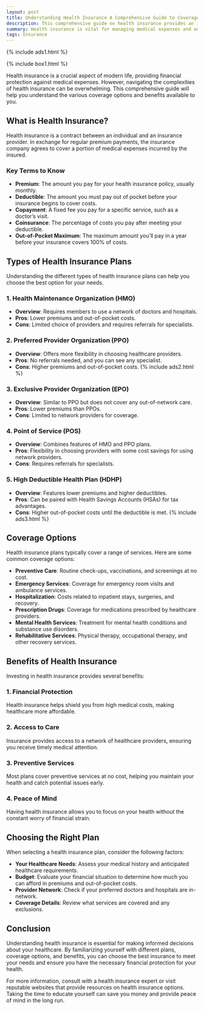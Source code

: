 ```yaml
---
layout: post
title: Understanding Health Insurance A Comprehensive Guide to Coverage Options and Benefits
description: This comprehensive guide on health insurance provides an in-depth look at various coverage options and benefits available to consumers. It explains essential terms, the types of health insurance plans (such as HMO, PPO, EPO, POS, and HDHP), and the key services typically covered. Additionally, it highlights the benefits of having health insurance, including financial protection, access to care, preventive services, and peace of mind. The guide aims to equip readers with the knowledge needed to make informed decisions about their health insurance choices.
summary: Health insurance is vital for managing medical expenses and ensuring access to necessary healthcare services. This guide explores essential concepts like premiums, deductibles, and the types of plans available, including HMO, PPO, EPO, POS, and HDHP. It outlines common coverage options, such as preventive care, emergency services, and mental health support. By understanding these elements, individuals can choose the right plan that fits their healthcare needs and budget, ultimately providing financial protection and peace of mind.
tags: Insurance
---
```


{% include ads1.html %}

{% include box1.html %}

Health insurance is a crucial aspect of modern life, providing financial protection against medical expenses. However, navigating the complexities of health insurance can be overwhelming. This comprehensive guide will help you understand the various coverage options and benefits available to you.

## What is Health Insurance?

Health insurance is a contract between an individual and an insurance provider. In exchange for regular premium payments, the insurance company agrees to cover a portion of medical expenses incurred by the insured.

### Key Terms to Know

- **Premium**: The amount you pay for your health insurance policy, usually monthly.
- **Deductible**: The amount you must pay out of pocket before your insurance begins to cover costs.
- **Copayment**: A fixed fee you pay for a specific service, such as a doctor’s visit.
- **Coinsurance**: The percentage of costs you pay after meeting your deductible.
- **Out-of-Pocket Maximum**: The maximum amount you’ll pay in a year before your insurance covers 100% of costs.

## Types of Health Insurance Plans

Understanding the different types of health insurance plans can help you choose the best option for your needs.

### 1. Health Maintenance Organization (HMO)

- **Overview**: Requires members to use a network of doctors and hospitals.
- **Pros**: Lower premiums and out-of-pocket costs.
- **Cons**: Limited choice of providers and requires referrals for specialists.

### 2. Preferred Provider Organization (PPO)

- **Overview**: Offers more flexibility in choosing healthcare providers.
- **Pros**: No referrals needed, and you can see any specialist.
- **Cons**: Higher premiums and out-of-pocket costs.
{% include ads2.html %}
### 3. Exclusive Provider Organization (EPO)

- **Overview**: Similar to PPO but does not cover any out-of-network care.
- **Pros**: Lower premiums than PPOs.
- **Cons**: Limited to network providers for coverage.

### 4. Point of Service (POS)

- **Overview**: Combines features of HMO and PPO plans.
- **Pros**: Flexibility in choosing providers with some cost savings for using network providers.
- **Cons**: Requires referrals for specialists.

### 5. High Deductible Health Plan (HDHP)

- **Overview**: Features lower premiums and higher deductibles.
- **Pros**: Can be paired with Health Savings Accounts (HSAs) for tax advantages.
- **Cons**: Higher out-of-pocket costs until the deductible is met.
{% include ads3.html %}
## Coverage Options

Health insurance plans typically cover a range of services. Here are some common coverage options:

- **Preventive Care**: Routine check-ups, vaccinations, and screenings at no cost.
- **Emergency Services**: Coverage for emergency room visits and ambulance services.
- **Hospitalization**: Costs related to inpatient stays, surgeries, and recovery.
- **Prescription Drugs**: Coverage for medications prescribed by healthcare providers.
- **Mental Health Services**: Treatment for mental health conditions and substance use disorders.
- **Rehabilitative Services**: Physical therapy, occupational therapy, and other recovery services.

## Benefits of Health Insurance

Investing in health insurance provides several benefits:

### 1. Financial Protection

Health insurance helps shield you from high medical costs, making healthcare more affordable.

### 2. Access to Care

Insurance provides access to a network of healthcare providers, ensuring you receive timely medical attention.

### 3. Preventive Services

Most plans cover preventive services at no cost, helping you maintain your health and catch potential issues early.

### 4. Peace of Mind

Having health insurance allows you to focus on your health without the constant worry of financial strain.

## Choosing the Right Plan

When selecting a health insurance plan, consider the following factors:

- **Your Healthcare Needs**: Assess your medical history and anticipated healthcare requirements.
- **Budget**: Evaluate your financial situation to determine how much you can afford in premiums and out-of-pocket costs.
- **Provider Network**: Check if your preferred doctors and hospitals are in-network.
- **Coverage Details**: Review what services are covered and any exclusions.

## Conclusion

Understanding health insurance is essential for making informed decisions about your healthcare. By familiarizing yourself with different plans, coverage options, and benefits, you can choose the best insurance to meet your needs and ensure you have the necessary financial protection for your health.

For more information, consult with a health insurance expert or visit reputable websites that provide resources on health insurance options. Taking the time to educate yourself can save you money and provide peace of mind in the long run.
